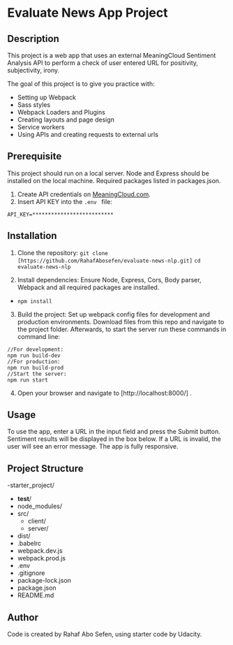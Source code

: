 # Evaluate News App Project

## Description

This project is a web app that uses an external MeaningCloud Sentiment Analysis API to perform a check of user entered URL for positivity, subjectivity, irony.

The goal of this project is to give you practice with:
- Setting up Webpack
- Sass styles
- Webpack Loaders and Plugins
- Creating layouts and page design
- Service workers
- Using APIs and creating requests to external urls

## Prerequisite

 This project should run on a local server. Node and Express should be installed on the local machine. Required packages listed in packages.json.

1. Create API credentials on [MeaningCloud.com](https://www.meaningcloud.com/developer/sentiment-analysis).
2. Insert API KEY into the `.env ` file:
 ```
API_KEY=**************************
```

## Installation

1. Clone the repository:
`git clone [https://github.com/RahafAbosefen/evaluate-news-nlp.git]`
`cd evaluate-news-nlp`

2. Install dependencies:
Ensure Node, Express, Cors, Body parser, Webpack and all required packages are installed.
- `npm install`
3. Build the project:
Set up webpack config files for development and production environments. Download files from this repo and navigate to the project folder. Afterwards, to start the server run these commands in command line:
```
//For development:
npm run build-dev
//For production:
npm run build-prod
//Start the server:
npm run start
```
4. Open your browser and navigate to [http://localhost:8000/] .

## Usage

To use the app, enter a URL in the input field and press the Submit button. Sentiment results will be displayed in the box below. If a URL is invalid, the user will see an error message. The app is fully responsive.

## Project Structure

-starter_project/
  - __test__/
  - node_modules/
  - src/
    - client/
    - server/
  - dist/
  - .babelrc
  - webpack.dev.js
  - webpack.prod.js
  - .env
  - .gitignore
  - package-lock.json
  - package.json
- README.md

## Author

Code is created by  Rahaf Abo Sefen, using starter code by Udacity.
